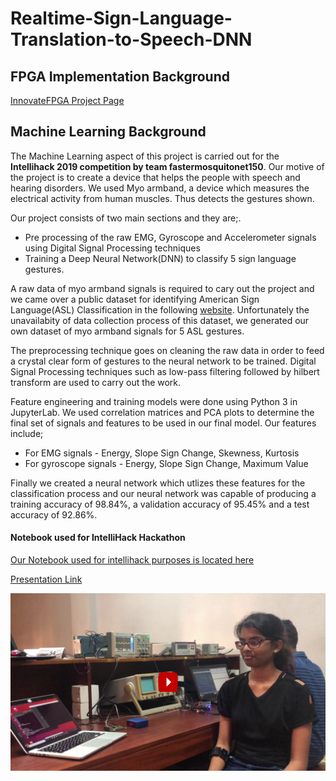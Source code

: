 # Realtime-Sign-Language-Translation-to-Speech-DNN

## FPGA Implementation Background

[InnovateFPGA Project Page](http://www.innovatefpga.com/cgi-bin/innovate/teams.pl?Id=AP047)

## Machine Learning Background 

The Machine Learning aspect of this project is carried out for the **Intellihack 2019 competition by team fastermosquitonet150**. Our motive of the project is to create a device that helps the people with speech and hearing disorders. We used Myo armband, a device which measures the electrical activity from human muscles. Thus detects the gestures shown.

Our project consists of two main sections and they are;.
* Pre processing of the raw EMG, Gyroscope and Accelerometer signals using Digital Signal Processing techniques
* Training a Deep Neural Network(DNN) to classify 5 sign language gestures.

A raw data of myo armband signals is required to cary out the project and we came over a public dataset for identifying American Sign Language(ASL)  Classification in the following [website](https://data.mendeley.com/datasets/wgswcr8z24/2). Unfortunately the unavailabity of data collection process of this dataset, we generated our own dataset of myo armband signals for 5 ASL gestures. 

The preprocessing technique goes on cleaning the raw data in order to feed a crystal clear form of gestures to the neural network to be trained. Digital Signal Processing techniques such as low-pass filtering followed by hilbert transform are used to carry out the work.

Feature engineering and training models were done using Python 3 in JupyterLab. We used correlation matrices and PCA plots to determine the final set of signals and features to be used in our final model. 
Our features include;
* For EMG signals - Energy, Slope Sign Change, Skewness, Kurtosis
* For gyroscope signals - Energy, Slope Sign Change, Maximum Value

Finally we created a neural network which utlizes these features for the classification process and our neural network was capable of producing a training accuracy of 98.84%, a validation accuracy of 95.45% and a test accuracy of 92.86%.

#### Notebook used for IntelliHack Hackathon
[Our Notebook used for intellihack purposes is located here](https://github.com/KithminiHerath/Realtime-Sign-Language-Translation-to-Speech-DNN/blob/master/DataCollection%20%26%20Inference%20-%20IntelliHack/new%20NN/newDNN_for_new_dataset.ipynb)


[Presentation Link](https://go.the-ai.team/x04DZX)

[![Project demonstration video](https://github.com/KithminiHerath/Realtime-Sign-Language-Translation-to-Speech-DNN/blob/master/maxresdefault-4.jpg?raw=true)](https://youtu.be/jygNk3SqnJ8)

